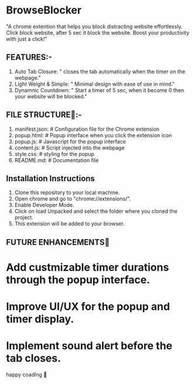 # BrowseBlocker

"A chrome extention that helps you block distracting website effortlessly. Click block website, after 5 sec it block the website. Boost your productivity with just a click!"


## FEATURES:-

1. Auto Tab Closure:          " closes the tab automatically when the timer on the webpage."
2. Light Weight & Simple:     " Minimal design with ease of use in mind."
3. Dynamnic Countdown:        " Start a timer of 5 sec, when it become 0 then your website will be blocked."



## FILE STRUCTURE📂:-

1. manifest.json:     # Configuration file for the Chrome extension
2. popup.html:        # Popup interface when you click the extension icon
3. popup.js:          # Javascript for the popup interface
4. content.js:        # Script injected into the webpage
5. style.css:         # styling for the popup
6. README.md:         # Documentation file



## Installation Instructions

1. Clone this repository to your local machine.
2. Open chrome and go to "chrome://extensions/".
3. Enable Developer Mode.
4. Click on load Unpacked and select the folder where you cloned the project.
5. This extension will be added to your browser.



## FUTURE ENHANCEMENTS🚀

# Add custmizable timer durations through the popup interface.
# Improve UI/UX for the popup and timer display.
# Implement sound alert before the tab closes.

happy coading 🚀
